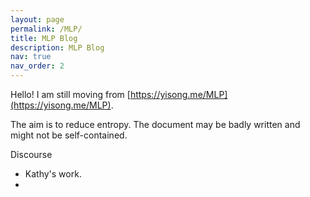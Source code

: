 ```yaml
---
layout: page
permalink: /MLP/
title: MLP Blog
description: MLP Blog
nav: true
nav_order: 2
---
```


Hello! I am still moving from [https://yisong.me/MLP](https://yisong.me/MLP).



The aim  is to reduce entropy.  The document may be badly written and might not be self-contained. 



Discourse 

- Kathy's work. 
- 
